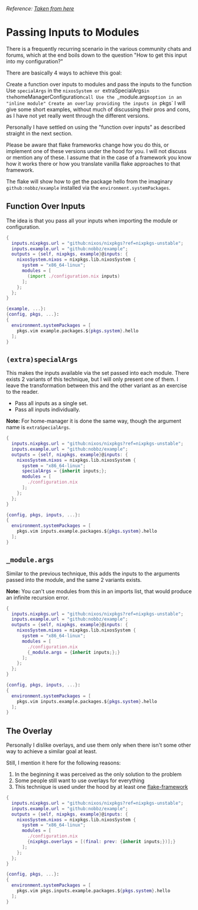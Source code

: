 _Reference:
[Taken from here](https://blog.nobbz.dev/2022-12-12-getting-inputs-to-modules-in-a-flake/)_

# Passing Inputs to Modules

There is a frequently recurring scenario in the various community chats and
forums, which at the end boils down to the question "How to get this input into
my configuration?"

There are basically 4 ways to achieve this goal:

Create a function over inputs to modules and pass the inputs to the function Use
`specialArgs` in the
`nixosSystem or `extraSpecialArgs`in the`homeManagerConfiguration`call Use the `\_module.args`option in an "inline module" Create an overlay providing the inputs in `pkgs`
I will give some short examples, without much of discussing their pros and cons,
as I have not yet really went through the different versions.

Personally I have settled on using the "function over inputs" as described
straight in the next section.

Please be aware that flake frameworks change how you do this, or implement one
of these versions under the hood for you. I will not discuss or mention any of
these. I assume that in the case of a framework you know how it works there or
how you translate vanilla flake approaches to that framework.

The flake will show how to get the package hello from the imaginary
`github:nobbz/example` installed via the `environment.systemPackages`.

## Function Over Inputs

The idea is that you pass all your inputs when importing the module or
configuration.

```nix
{
  inputs.nixpkgs.url = "github:nixos/nixpkgs?ref=nixpkgs-unstable";
  inputs.example.url = "github:nobbz/example";
  outputs = {self, nixpkgs, example}@inputs: {
    nixosSystem.nixos = nixpkgs.lib.nixosSystem {
      system = "x86_64-linux";
      modules = [
        (import ./configuration.nix inputs)
      ];
    };
  };
}
```

```nix
{example, ...}:
{config, pkgs, ...}:
{
  environment.systemPackages = [
    pkgs.vim example.packages.${pkgs.system}.hello
  ];
}
```

## `(extra)specialArgs`

This makes the inputs available via the set passed into each module. There
exists 2 variants of this technique, but I will only present one of them. I
leave the transformation between this and the other variant as an exercise to
the reader.

- Pass all inputs as a single set.
- Pass all inputs individually.

**Note:** For home-manager it is done the same way, though the argument name is
`extraSpecialArgs`.

```nix
{
  inputs.nixpkgs.url = "github:nixos/nixpkgs?ref=nixpkgs-unstable";
  inputs.example.url = "github:nobbz/example";
  outputs = {self, nixpkgs, example}@inputs: {
    nixosSystem.nixos = nixpkgs.lib.nixosSystem {
      system = "x86_64-linux";
      specialArgs = {inherit inputs;};
      modules = [
        ./configuration.nix
      ];
    };
  };
}
```

```nix
{config, pkgs, inputs, ...}:
{
  environment.systemPackages = [
    pkgs.vim inputs.example.packages.${pkgs.system}.hello
  ];
}
```

## `_module.args`

Similar to the previous technique, this adds the inputs to the arguments passed
into the module, and the same 2 variants exists.

**Note:** You can't use modules from this in an imports list, that would produce
an infinite recursion error.

```nix
{
  inputs.nixpkgs.url = "github:nixos/nixpkgs?ref=nixpkgs-unstable";
  inputs.example.url = "github:nobbz/example";
  outputs = {self, nixpkgs, example}@inputs: {
    nixosSystem.nixos = nixpkgs.lib.nixosSystem {
      system = "x86_64-linux";
      modules = [
        ./configuration.nix
        {_module.args = {inherit inputs;};}
      ];
    };
  };
}
```

```nix
{config, pkgs, inputs, ...}:
{
  environment.systemPackages = [
    pkgs.vim inputs.example.packages.${pkgs.system}.hello
  ];
}
```

## The Overlay

Personally I dislike overlays, and use them only when there isn't some other way
to achieve a similar goal at least.

Still, I mention it here for the following reasons:

1. In the beginning it was perceived as the only solution to the problem
2. Some people still want to use overlays for everything
3. This technique is used under the hood by at least one
   [flake-framework](https://github.com/Misterio77/nix-starter-configs/tree/main/standard/overlays)

```nix
{
  inputs.nixpkgs.url = "github:nixos/nixpkgs?ref=nixpkgs-unstable";
  inputs.example.url = "github:nobbz/example";
  outputs = {self, nixpkgs, example}@inputs: {
    nixosSystem.nixos = nixpkgs.lib.nixosSystem {
      system = "x86_64-linux";
      modules = [
        ./configuration.nix
        {nixpkgs.overlays = [(final: prev: {inherit inputs;})];}
      ];
    };
  };
}
```

```nix
{config, pkgs, ...}:
{
  environment.systemPackages = [
    pkgs.vim pkgs.inputs.example.packages.${pkgs.system}.hello
  ];
}
```
